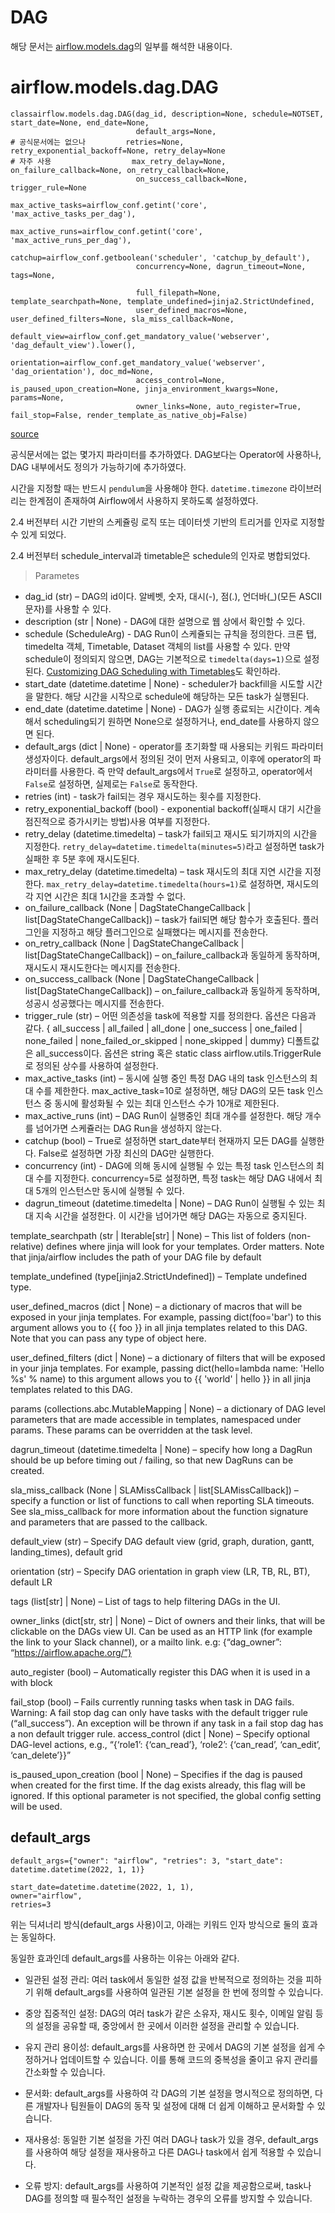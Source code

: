 # DAG
해당 문서는 [airflow.models.dag](https://airflow.apache.org/docs/apache-airflow/stable/_api/airflow/models/dag/index.html#module-contents)의 일부를 해석한 내용이다.

# airflow.models.dag.DAG
```
classairflow.models.dag.DAG(dag_id, description=None, schedule=NOTSET, start_date=None, end_date=None,
                            default_args=None,
# 공식문서에는 없으나         retries=None, retry_exponential_backoff=None, retry_delay=None
# 자주 사용                  max_retry_delay=None, on_failure_callback=None, on_retry_callback=None,
                            on_success_callback=None, trigger_rule=None
                            max_active_tasks=airflow_conf.getint('core', 'max_active_tasks_per_dag'),
                            max_active_runs=airflow_conf.getint('core', 'max_active_runs_per_dag'),
                            catchup=airflow_conf.getboolean('scheduler', 'catchup_by_default'),
                            concurrency=None, dagrun_timeout=None, tags=None,

                            full_filepath=None, template_searchpath=None, template_undefined=jinja2.StrictUndefined,
                            user_defined_macros=None, user_defined_filters=None, sla_miss_callback=None, 
                            default_view=airflow_conf.get_mandatory_value('webserver', 'dag_default_view').lower(),
                            orientation=airflow_conf.get_mandatory_value('webserver', 'dag_orientation'), doc_md=None,
                            access_control=None, is_paused_upon_creation=None, jinja_environment_kwargs=None,  params=None,
                            owner_links=None, auto_register=True, fail_stop=False, render_template_as_native_obj=False) 
```
[source](https://airflow.apache.org/docs/apache-airflow/stable/_modules/airflow/models/dag.html#DAG)

공식문서에는 없는 몇가지 파라미터를 추가하였다. DAG보다는 Operator에 사용하나, DAG 내부에서도 정의가 가능하기에 추가하였다.

시간을 지정할 때는 반드시 `pendulum`을 사용해야 한다. `datetime.timezone` 라이브러리는 한계점이 존재하여 Airflow에서 사용하지 못하도록 설정하였다.

2.4 버전부터 시간 기반의 스케쥴링 로직 또는 데이터셋 기반의 트리거를 인자로 지정할 수 있게 되었다.

2.4 버전부터 schedule_interval과 timetable은 schedule의 인자로 병합되었다.

> Parametes

- dag_id (str) – DAG의 id이다. 알베벳, 숫자, 대시(-), 점(.), 언더바(_)(모든 ASCII 문자)를 사용할 수 있다.
- description (str | None) - DAG에 대한 설명으로 웹 상에서 확인할 수 있다.
- schedule (ScheduleArg) - DAG Run이 스케쥴되는 규칙을 정의한다. 크론 탭, timedelta 객체, Timetable, Dataset 객체의 list를 사용할 수 있다.
만약 schedule이 정의되지 않으면, DAG는 기본적으로 `timedelta(days=1)`으로 설정된다. [Customizing DAG Scheduling with Timetables](https://airflow.apache.org/docs/apache-airflow/stable/howto/timetable.html)도 확인하라.
- start_date (datetime.datetime | None) - scheduler가 backfill을 시도할 시간을 말한다. 해당 시간을 시작으로 schedule에 해당하는 모든 task가 실행된다.
- end_date (datetime.datetime | None) - DAG가 실행 종료되는 시간이다. 계속해서 scheduling되기 원하면 None으로 설정하거나, end_date를 사용하지 않으면 된다.
- default_args (dict | None) - operator를 초기화할 때 사용되는 키워드 파라미터 생성자이다.
default_args에서 정의된 것이 먼저 사용되고, 이후에 operator의 파라미터를 사용한다. 즉 만약 default_args에서 `True`로 설정하고, operator에서 `False`로 설정하면, 실제로는 `False`로 동작한다.
- retries (int) - task가 fail되는 경우 재시도하는 횟수를 지정한다.
- retry_exponential_backoff (bool) - exponential backoff(실패시 대기 시간을 점진적으로 증가시키는 방법)사용 여부를 지정한다.
- retry_delay (datetime.timedelta) – task가 fail되고 재시도 되기까지의 시간을 지정한다. `retry_delay=datetime.timedelta(minutes=5)`라고 설정하면 task가 실패한 후 5분 후에 재시도된다.
- max_retry_delay (datetime.timedelta) – task 재시도의 최대 지연 시간을 지정한다. `max_retry_delay=datetime.timedelta(hours=1)`로 설정하면, 재시도의 각 지연 시간은 최대 1시간을 초과할 수 없다.
- on_failure_callback (None | DagStateChangeCallback | list[DagStateChangeCallback]) – task가 fail되면 해당 함수가 호출된다. 플러그인을 지정하고 해당 플러그인으로 실패했다는 메시지를 전송한다.
- on_retry_callback (None | DagStateChangeCallback | list[DagStateChangeCallback]) – on_failure_callback과 동일하게 동작하며, 재시도시 재시도한다는 메시지를 전송한다.
- on_success_callback (None | DagStateChangeCallback | list[DagStateChangeCallback]) – on_failure_callback과 동일하게 동작하며, 성공시 성공했다는 메시지를 전송한다.
- trigger_rule (str) – 어떤 의존성을 task에 적용할 지를 정의한다. 옵션은 다음과 같다. { all_success | all_failed | all_done | one_success | one_failed | none_failed | none_failed_or_skipped | none_skipped | dummy}
디폴트값은 all_success이다. 옵션은 string 혹은 static class airflow.utils.TriggerRule로 정의된 상수를 사용하여 설정한다.
- max_active_tasks (int) – 동시에 실행 중인 특정 DAG 내의 task 인스턴스의 최대 수를 제한한다. max_active_task=10로 설정하면, 해당 DAG의 모든 task 인스턴스 중 동시에 활성화될 수 있는 최대 인스턴스 수가 10개로 제한된다.
- max_active_runs (int) – DAG Run이 실행중인 최대 개수를 설정한다. 해당 개수를 넘어가면 스케쥴러는 DAG Run을 생성하지 않는다.
- catchup (bool) – True로 설정하면 start_date부터 현재까지 모든 DAG를 실행한다. False로 설정하면 가장 최신의 DAG만 실행한다.
- concurrency (int) - DAG에 의해 동시에 실행될 수 있는 특정 task 인스턴스의 최대 수를 지정한다. concurrency=5로 설정하면, 특정 task는 해당 DAG 내에서 최대 5개의 인스턴스만 동시에 실행될 수 있다.
- dagrun_timeout (datetime.timedelta | None) – DAG Run이 실행될 수 있는 최대 지속 시간을 설정한다. 이 시간을 넘어가면 해당 DAG는 자동으로 중지된다.


template_searchpath (str | Iterable[str] | None) – This list of folders (non-relative) defines where jinja will look for your templates. Order matters. Note that jinja/airflow includes the path of your DAG file by default

template_undefined (type[jinja2.StrictUndefined]) – Template undefined type.

user_defined_macros (dict | None) – a dictionary of macros that will be exposed in your jinja templates. For example, passing dict(foo='bar') to this argument allows you to {{ foo }} in all jinja templates related to this DAG. Note that you can pass any type of object here.

user_defined_filters (dict | None) – a dictionary of filters that will be exposed in your jinja templates. For example, passing dict(hello=lambda name: 'Hello %s' % name) to this argument allows you to {{ 'world' | hello }} in all jinja templates related to this DAG.


params (collections.abc.MutableMapping | None) – a dictionary of DAG level parameters that are made accessible in templates, namespaced under params. These params can be overridden at the task level.





dagrun_timeout (datetime.timedelta | None) – specify how long a DagRun should be up before timing out / failing, so that new DagRuns can be created.

sla_miss_callback (None | SLAMissCallback | list[SLAMissCallback]) – specify a function or list of functions to call when reporting SLA timeouts. See sla_miss_callback for more information about the function signature and parameters that are passed to the callback.

default_view (str) – Specify DAG default view (grid, graph, duration, gantt, landing_times), default grid

orientation (str) – Specify DAG orientation in graph view (LR, TB, RL, BT), default LR




tags (list[str] | None) – List of tags to help filtering DAGs in the UI.

owner_links (dict[str, str] | None) – Dict of owners and their links, that will be clickable on the DAGs view UI. Can be used as an HTTP link (for example the link to your Slack channel), or a mailto link. e.g: {“dag_owner”: “https://airflow.apache.org/”}

auto_register (bool) – Automatically register this DAG when it is used in a with block

fail_stop (bool) – Fails currently running tasks when task in DAG fails. Warning: A fail stop dag can only have tasks with the default trigger rule (“all_success”). An exception will be thrown if any task in a fail stop dag has a non default trigger rule.
access_control (dict | None) – Specify optional DAG-level actions, e.g., “{‘role1’: {‘can_read’}, ‘role2’: {‘can_read’, ‘can_edit’, ‘can_delete’}}”

is_paused_upon_creation (bool | None) – Specifies if the dag is paused when created for the first time. If the dag exists already, this flag will be ignored. If this optional parameter is not specified, the global config setting will be used.
## default_args
```
default_args={"owner": "airflow", "retries": 3, "start_date": datetime.datetime(2022, 1, 1)}

start_date=datetime.datetime(2022, 1, 1),
owner="airflow",
retries=3
```
위는 딕셔너리 방식(default_args 사용)이고, 아래는 키워드 인자 방식으로 둘의 효과는 동일하다.

동일한 효과인데 default_args를 사용하는 이유는 아래와 같다.
- 일관된 설정 관리: 여러 task에서 동일한 설정 값을 반복적으로 정의하는 것을 피하기 위해 default_args를 사용하여 일관된 기본 설정을 한 번에 정의할 수 있습니다.

- 중앙 집중적인 설정: DAG의 여러 task가 같은 소유자, 재시도 횟수, 이메일 알림 등의 설정을 공유할 때, 중앙에서 한 곳에서 이러한 설정을 관리할 수 있습니다.

- 유지 관리 용이성: default_args를 사용하면 한 곳에서 DAG의 기본 설정을 쉽게 수정하거나 업데이트할 수 있습니다. 이를 통해 코드의 중복성을 줄이고 유지 관리를 간소화할 수 있습니다.

- 문서화: default_args를 사용하여 각 DAG의 기본 설정을 명시적으로 정의하면, 다른 개발자나 팀원들이 DAG의 동작 및 설정에 대해 더 쉽게 이해하고 문서화할 수 있습니다.

- 재사용성: 동일한 기본 설정을 가진 여러 DAG나 task가 있을 경우, default_args를 사용하여 해당 설정을 재사용하고 다른 DAG나 task에서 쉽게 적용할 수 있습니다.

- 오류 방지: default_args를 사용하여 기본적인 설정 값을 제공함으로써, task나 DAG를 정의할 때 필수적인 설정을 누락하는 경우의 오류를 방지할 수 있습니다.



